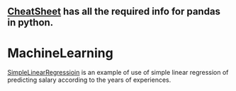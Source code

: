 ## [CheatSheet](cheatseat/Pandas_Cheat_Sheet.pdf) has all the required info for pandas in python.
# MachineLearning
[SimpleLinearRegressioin](Regression/SimpleLinearRegression.ipynb) is an example of use of simple linear regression of predicting salary according to the years of experiences. 
